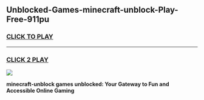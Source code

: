
## Unblocked-Games-minecraft-unblock-Play-Free-911pu
<h3>
<a href="https://premium76.site?title=minecraft-unblock&ref=10A">CLICK TO PLAY</a></h3>
<hr>

<h3>
<a href="https://premium76.site?title=minecraft-unblock&ref=10A">CLICK 2 PLAY</a>
  
</h3>

<a href="https://premium76.site?title=minecraft-unblock&ref=10A"><img src="https://clearcache.store/games.png"></a>


**minecraft-unblock games unblocked: Your Gateway to Fun and Accessible Online Gaming**
